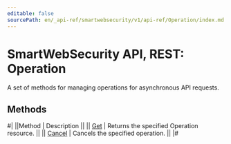 ```yaml
---
editable: false
sourcePath: en/_api-ref/smartwebsecurity/v1/api-ref/Operation/index.md
---
```


# SmartWebSecurity API, REST: Operation

A set of methods for managing operations for asynchronous API requests.

## Methods

#|
||Method | Description ||
|| [Get](get.md) | Returns the specified Operation resource. ||
|| [Cancel](cancel.md) | Cancels the specified operation. ||
|#